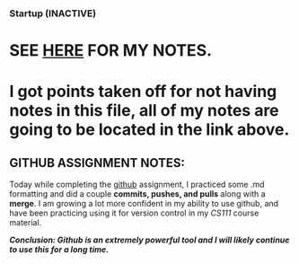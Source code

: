 ### Startup (INACTIVE)

# SEE [HERE](https://github.com/ethanguin/startup) FOR MY NOTES. 
# I got points taken off for not having notes in this file, all of my notes are going to be located in the link above.
















## GITHUB ASSIGNMENT NOTES:
Today while completing the [github](https://github.com/webprogramming260/.github/blob/main/profile/essentials/gitHub/gitHub.md) assignment, 
I practiced some .md formatting and did a couple **commits, pushes, and pulls** along with a **merge**. I am growing a lot more confident 
in my ability to use github, and have been practicing using it for version control in my *CS111* course material.

***Conclusion: Github is an extremely powerful tool and I will likely continue to use this for a long time.***

